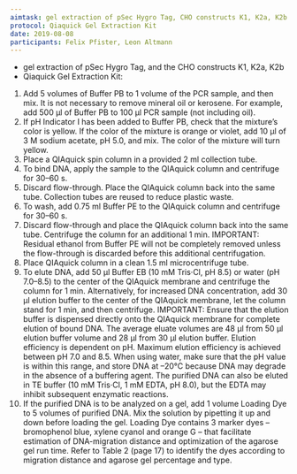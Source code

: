 ```yaml
---
aimtask: gel extraction of pSec Hygro Tag, CHO constructs K1, K2a, K2b
protocol: Qiaquick Gel Extraction Kit
date: 2019-08-08
participants: Felix Pfister, Leon Altmann
---
```


* gel extraction of pSec Hygro Tag, and the CHO constructs K1, K2a, K2b
* Qiaquick Gel Extraction Kit:

1. Add 5 volumes of Buffer PB to 1 volume of the PCR sample, and then mix. It is not necessary to remove mineral oil or kerosene. For example, add 500 μl of Buffer PB to 100 μl PCR sample (not including oil).
2. If pH Indicator I has been added to Buffer PB, check that the mixture’s color is yellow. If the color of the mixture is orange or violet, add 10 μl of 3 M sodium acetate, pH 5.0, and mix. The color of the mixture will turn yellow.
3. Place a QIAquick spin column in a provided 2 ml collection tube.
4. To bind DNA, apply the sample to the QIAquick column and centrifuge for 30–60 s.
5. Discard flow-through. Place the QIAquick column back into the same tube. Collection tubes are reused to reduce plastic waste.
6. To wash, add 0.75 ml Buffer PE to the QIAquick column and centrifuge for 30–60 s.
7. Discard flow-through and place the QIAquick column back into the same tube. Centrifuge the column for an additional 1 min. IMPORTANT: Residual ethanol from Buffer PE will not be completely removed unless the flow-through is discarded before this additional centrifugation.
8. Place QIAquick column in a clean 1.5 ml microcentrifuge tube.
9. To elute DNA, add 50 μl Buffer EB (10 mM Tris·Cl, pH 8.5) or water (pH 7.0–8.5) to the center of the QIAquick membrane and centrifuge the column for 1 min. Alternatively, for increased DNA concentration, add 30 μl elution buffer to the center of the QIAquick membrane, let the column stand for 1 min, and then centrifuge. IMPORTANT: Ensure that the elution buffer is dispensed directly onto the QIAquick membrane for complete elution of bound DNA. The average eluate volumes are 48 μl from 50 μl elution buffer volume and 28 μl from 30 μl elution buffer. Elution efficiency is dependent on pH. Maximum elution efficiency is achieved between pH 7.0 and 8.5. When using water, make sure that the pH value is within this range, and store DNA at –20°C because DNA may degrade in the absence of a buffering agent. The purified DNA can also be eluted in TE buffer (10 mM Tris·Cl, 1 mM EDTA, pH 8.0), but the EDTA may inhibit subsequent enzymatic reactions.
10. If the purified DNA is to be analyzed on a gel, add 1 volume Loading Dye to 5 volumes of purified DNA. Mix the solution by pipetting it up and down before loading the gel. Loading Dye contains 3 marker dyes – bromophenol blue, xylene cyanol and orange G – that facilitate estimation of DNA-migration distance and optimization of the agarose gel run time. Refer to Table 2 (page 17) to identify the dyes according to migration distance and agarose gel percentage and type.
